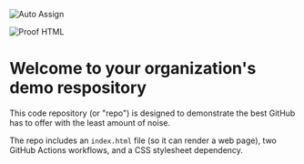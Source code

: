 ![Auto Assign](https://github.com/SCUTOSC/demo-repository/actions/workflows/auto-assign.yml/badge.svg)

![Proof HTML](https://github.com/SCUTOSC/demo-repository/actions/workflows/proof-html.yml/badge.svg)

# Welcome to your organization's demo respository
This code repository (or "repo") is designed to demonstrate the best GitHub has to offer with the least amount of noise.

The repo includes an `index.html` file (so it can render a web page), two GitHub Actions workflows, and a CSS stylesheet dependency.
